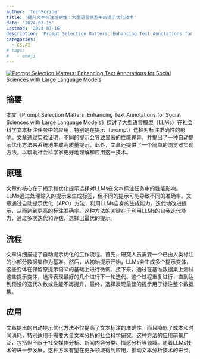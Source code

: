 ```yaml
---
author: 'TechScribe'
title: '提升文本标注准确性：大型语言模型中的提示优化技术'
date: '2024-07-15'
Lastmod: '2024-07-16'
description: 'Prompt Selection Matters: Enhancing Text Annotations for Social Sciences with Large Language Models'
categories:
  - CS.AI
# tags:
#   - emoji
---
```


[![Prompt Selection Matters: Enhancing Text Annotations for Social Sciences with Large Language Models](https://arxiv-research-1301205113.cos.ap-guangzhou.myqcloud.com/images/2407.10645v1.pdf_0.jpg)](https://arxiv.org/abs/2407.10645v1)

## 摘要

本文《Prompt Selection Matters: Enhancing Text Annotations for Social Sciences with Large Language Models》探讨了大型语言模型（LLMs）在社会科学文本标注任务中的应用，特别是在提示（prompt）选择对标注准确性的影响。文章通过实验证明，不同的提示会导致显著的性能差异，并提出了一种自动提示优化方法来系统地生成高质量提示。此外，文章还提供了一个简单的浏览器实现方法，以帮助社会科学家更好地理解和应用这一技术。<!--more-->

## 原理

文章的核心在于揭示和优化提示选择对LLMs在文本标注任务中的性能影响。LLMs通过处理输入的提示来生成标签，但不同的提示可能导致不同的准确率。文章通过自动提示优化（APO）方法，利用LLMs自身的生成能力，迭代地改进提示，从而达到更高的标注准确率。这种方法的关键在于利用LLMs的自我迭代能力，通过多次迭代和评估，选择出最优的提示。

## 流程

文章详细描述了自动提示优化的工作流程。首先，研究人员需要一个已由人类标注的小部分数据集作为基准。然后，从初始提示开始，LLMs会生成多个提示变体，这些变体在保留原提示语义的基础上进行微调。接下来，通过在基准数据集上测试这些提示变体，选择表现最好的几个进行下一轮迭代。这个过程重复进行，直到达到预设的迭代次数或性能不再提升。最终，选择表现最佳的提示用于标注整个数据集。

## 应用

文章提出的自动提示优化方法不仅提高了文本标注的准确性，而且降低了成本和时间消耗，特别适用于需要大量文本分析的社会科学研究。这种方法的应用前景广泛，包括但不限于社交媒体分析、新闻内容分类、情感分析等领域。随着LLMs技术的进一步发展，这种方法有望在更多领域得到应用，推动文本分析技术的进步。